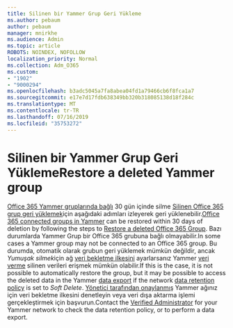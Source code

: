 ```yaml
---
title: Silinen bir Yammer Grup Geri Yükleme
ms.author: pebaum
author: pebaum
manager: mnirkhe
ms.audience: Admin
ms.topic: article
ROBOTS: NOINDEX, NOFOLLOW
localization_priority: Normal
ms.collection: Adm_O365
ms.custom:
- "1902"
- "9000294"
ms.openlocfilehash: b3adc5045a7fa8abea04fd1a79466cb6f8fca1a7
ms.sourcegitcommit: e17e7d17fdb638349bb320b318085138d18f284c
ms.translationtype: MT
ms.contentlocale: tr-TR
ms.lasthandoff: 07/16/2019
ms.locfileid: "35753272"
---
```

# <a name="restore-a-deleted-yammer-group"></a><span data-ttu-id="9d57d-102">Silinen bir Yammer Grup Geri Yükleme</span><span class="sxs-lookup"><span data-stu-id="9d57d-102">Restore a deleted Yammer group</span></span>

<span data-ttu-id="9d57d-103">[Office 365 Yammer gruplarında bağlı](https://docs.microsoft.com/yammer/manage-yammer-groups/yammer-and-office-365-groups) 30 gün içinde silme [Silinen Office 365 grup geri yüklemek](https://support.office.com/article/restore-a-deleted-office-365-group-b7c66b59-657a-4e1a-8aa0-8163b1f4eb54)için aşağıdaki adımları izleyerek geri yüklenebilir.</span><span class="sxs-lookup"><span data-stu-id="9d57d-103">[Office 365 connected groups in Yammer](https://docs.microsoft.com/yammer/manage-yammer-groups/yammer-and-office-365-groups) can be restored within 30 days of deletion by following the steps to [Restore a deleted Office 365 Group](https://support.office.com/article/restore-a-deleted-office-365-group-b7c66b59-657a-4e1a-8aa0-8163b1f4eb54).</span></span>
<span data-ttu-id="9d57d-104">Bazı durumlarda Yammer Grup bir Office 365 grubuna bağlı olmayabilir.</span><span class="sxs-lookup"><span data-stu-id="9d57d-104">In some cases a Yammer group may not be connected to an Office 365 group.</span></span> <span data-ttu-id="9d57d-105">Bu durumda, otomatik olarak grubun geri yüklemek mümkün değildir, ancak *Yumuşak silmek*için ağ [veri bekletme ilkesini](https://docs.microsoft.com/yammer/manage-security-and-compliance/manage-data-compliance) ayarlarsanız Yammer [veri verme](https://docs.microsoft.com/yammer/manage-security-and-compliance/export-yammer-enterprise-data) silinen verileri erişmek mümkün olabilir.</span><span class="sxs-lookup"><span data-stu-id="9d57d-105">If this is the case, it is not possible to automatically restore the group, but it may be possible to access the deleted data in the Yammer [data export](https://docs.microsoft.com/yammer/manage-security-and-compliance/export-yammer-enterprise-data) if the network [data retention policy](https://docs.microsoft.com/yammer/manage-security-and-compliance/manage-data-compliance) is set to *Soft Delete*.</span></span> <span data-ttu-id="9d57d-106">[Yönetici tarafından onaylanmış](https://docs.microsoft.com/yammer/manage-yammer-users/manage-yammer-admins) Yammer ağınız için veri bekletme ilkesini denetleyin veya veri dışa aktarma işlemi gerçekleştirmek için başvurun.</span><span class="sxs-lookup"><span data-stu-id="9d57d-106">Contact the [Verified Administrator](https://docs.microsoft.com/yammer/manage-yammer-users/manage-yammer-admins) for your Yammer network to check the data retention policy, or to perform a data export.</span></span>
